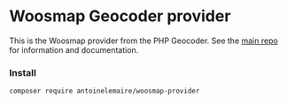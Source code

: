 # Woosmap Geocoder provider

This is the Woosmap provider from the PHP Geocoder. See the
[main repo](https://github.com/geocoder-php/Geocoder) for information and documentation.

### Install

```bash
composer require antoinelemaire/woosmap-provider
```
